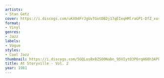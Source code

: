 ```yaml
---
artists:
- Stan Getz
cover: https://i.discogs.com/uKX0dFrJgUvTGotDB2j17qEIeqHMlraGP1-DfZ_xus0/rs:fit/g:sm/q:90/h:602/w:600/czM6Ly9kaXNjb2dz/LWRhdGFiYXNlLWlt/YWdlcy9SLTMxNTA4/OTctMTYxNjM1NjQy/Ni0xNzc0LmpwZWc.jpeg
format:
- Vinyl
genres:
- Jazz
labels:
- Vogue
styles:
- Cool Jazz
thumbnail: https://i.discogs.com/5GQLosBxBZSO0Nabn_95VIytO3POrqH60h3APkwJods/rs:fit/g:sm/q:40/h:150/w:150/czM6Ly9kaXNjb2dz/LWRhdGFiYXNlLWlt/YWdlcy9SLTMxNTA4/OTctMTYxNjM1NjQy/Ni0xNzc0LmpwZWc.jpeg
title: At Storyville - Vol. 2
year: 1981
---
```

